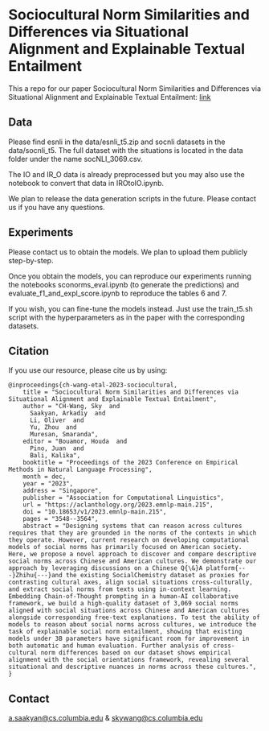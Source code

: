 # Sociocultural Norm Similarities and Differences via Situational Alignment and Explainable Textual Entailment
This a repo for our paper Sociocultural Norm Similarities and Differences via Situational Alignment and Explainable Textual Entailment: [link](https://aclanthology.org/2023.emnlp-main.215/)

## Data
Please find esnli in the data/esnli_t5.zip and socnli datasets in the data/socnli_t5. The full dataset with the situations is located in the data folder under the name socNLI_3069.csv.

The IO and IR_O data is already preprocessed but you may also use the notebook to convert that data in IROtoIO.ipynb.

We plan to release the data generation scripts in the future. Please contact us if you have any questions.

## Experiments
Please contact us to obtain the models. We plan to upload them publicly step-by-step.

Once you obtain the models, you can reproduce our experiments running the notebooks sconorms_eval.ipynb (to generate the predictions) and evaluate_f1_and_expl_score.ipynb to reproduce the tables 6 and 7.

If you wish, you can fine-tune the models instead. Just use the train_t5.sh script with the hyperparameters as in the paper with the corresponding datasets.

## Citation
If you use our resource, please cite us by using:
```
@inproceedings{ch-wang-etal-2023-sociocultural,
    title = "Sociocultural Norm Similarities and Differences via Situational Alignment and Explainable Textual Entailment",
    author = "CH-Wang, Sky  and
      Saakyan, Arkadiy  and
      Li, Oliver  and
      Yu, Zhou  and
      Muresan, Smaranda",
    editor = "Bouamor, Houda  and
      Pino, Juan  and
      Bali, Kalika",
    booktitle = "Proceedings of the 2023 Conference on Empirical Methods in Natural Language Processing",
    month = dec,
    year = "2023",
    address = "Singapore",
    publisher = "Association for Computational Linguistics",
    url = "https://aclanthology.org/2023.emnlp-main.215",
    doi = "10.18653/v1/2023.emnlp-main.215",
    pages = "3548--3564",
    abstract = "Designing systems that can reason across cultures requires that they are grounded in the norms of the contexts in which they operate. However, current research on developing computational models of social norms has primarily focused on American society. Here, we propose a novel approach to discover and compare descriptive social norms across Chinese and American cultures. We demonstrate our approach by leveraging discussions on a Chinese Q{\&}A platform{---}Zhihu{---}and the existing SocialChemistry dataset as proxies for contrasting cultural axes, align social situations cross-culturally, and extract social norms from texts using in-context learning. Embedding Chain-of-Thought prompting in a human-AI collaborative framework, we build a high-quality dataset of 3,069 social norms aligned with social situations across Chinese and American cultures alongside corresponding free-text explanations. To test the ability of models to reason about social norms across cultures, we introduce the task of explainable social norm entailment, showing that existing models under 3B parameters have significant room for improvement in both automatic and human evaluation. Further analysis of cross-cultural norm differences based on our dataset shows empirical alignment with the social orientations framework, revealing several situational and descriptive nuances in norms across these cultures.",
}
```

## Contact
a.saakyan@cs.columbia.edu & skywang@cs.columbia.edu
